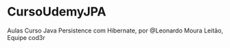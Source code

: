 # CursoUdemyJPA

Aulas Curso Java Persistence com Hibernate, por @Leonardo Moura Leitão, Equipe cod3r  
